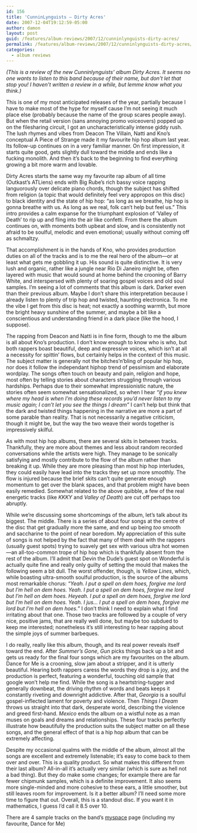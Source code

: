 ```yaml
---
id: 156
title: 'CunninLynguists – Dirty Acres'
date: 2007-12-04T19:12:59-05:00
author: damon
layout: post
guid: /features/album-reviews/2007/12/cunninlynguists-dirty-acres/
permalink: /features/album-reviews/2007/12/cunninlynguists-dirty-acres/
categories:
  - album reviews
---
```

_(This is a review of the new Cunninlynguists’ album Dirty Acres. It seems no one wants to listen to this band because of their name, but don’t let that stop you! I haven’t written a review in a while, but lemme know what you think.)_

<!--more-->

  
This is one of my most anticipated releases of the year, partially because I have to make most of the hype for myself cause I’m not seeing it much place else (probably because the name of the group scares people away). But when the retail version (sans annoying promo voiceovers) popped up on the filesharing circuit, I got an uncharacteristically intense giddy rush. The lush rhymes and vibes from Deacon The Villain, Natti and Kno’s conceptual A Piece of Strange made it my favourite hip hop album last year. Its follow-up continues on in a very familiar manner. On first impression, it starts quite good, gets slightly dull toward the middle and ends like a fucking monolith. And then it’s back to the beginning to find everything growing a bit more warm and lovable.

Dirty Acres starts the same way my favourite rap album of all time (Outkast’s ATLiens) ends with Big Rube’s rich bassy voice rapping languorously over delicate piano chords, though the subject has shifted from religion (a topic that would definitely feel very appropos on this disc) to black identity and the state of hip hop: “as long as we breathe, hip hop is gonna breathe with us. As long as we real, folk can’t help but feel us.” This intro provides a calm expanse for the triumphant explosion of ‘Valley of Death’ to rip up and fling into the air like confetti. From there the album continues on, with moments both upbeat and slow, and is consistently not afraid to be soulful, melodic and even emotional; usually without coming off as schmaltzy.

That accomplishment is in the hands of Kno, who provides production duties on all of the tracks and is to me the real hero of the album—or at least what gets me gobbling it up. His sound is quite distinctive. It is very lush and organic, rather like a jungle near Rio Di Janeiro might be, often layered with music that would sound at home behind the crooning of Barry White, and interspersed with plenty of soaring gospel voices and old soul samples. I’m seeing a lot of comments that this album is dark. Darker even than their previous album. Maybe I don’t share this interpretation because I already listen to plenty of trip hop and twisted, haunting electronica. To me the vibe I get from this disc is heat; not exactly a soothing warmth, but more the bright heavy sunshine of the summer, and maybe a bit like a conscientious and understanding friend in a dark place (like the hood, I suppose).

The rapping from Deacon and Natti is in fine form, though to me the album is all about Kno’s production. I don’t know enough to know who is who, but both rappers boast beautiful, deep and expressive voices, which isn’t at all a necessity for spittin’ flows, but certainly helps in the context of this music. The subject matter is generally not the bitches’n’bling of popular hip hop, nor does it follow the independant hiphop trend of pessimism and elaborate wordplay. The songs often touch on beauty and pain, religion and hope, most often by telling stories about characters struggling through various hardships. Perhaps due to their somewhat impressionistic nature, the stories often seem somewhat sensationalized, so when I hear _“if you knew where my head is when I’m doing these records you’d never listen to my music again; I can’t let you see the things I dream”_ I can’t help but think that the dark and twisted things happening in the narrative are more a part of some parable than reality. That is not necessarily a negative criticism, though it might be, but the way the two weave their words together is impressively skilful.

As with most hip hop albums, there are several skits in between tracks. Thankfully, they are more about themes and less about random recorded conversations while the artists were high. They manage to be sonically satisfying and mostly contribute to the flow of the album rather than breaking it up. While they are more pleasing than most hip hop interludes, they could easily have lead into the tracks they set up more smoothly. The flow is injured because the brief skits can’t quite generate enough momentum to get over the blank spaces, and that problem might have been easily remedied. Somewhat related to the above quibble, a few of the real energetic tracks (like _KKKY_ and _Valley of Death_) are cut off perhaps too abruptly.

While we’re discussing some shortcomings of the album, let’s talk about its biggest. The middle. There is a series of about four songs at the centre of the disc that get gradually more the same, and end up being _too_ smooth and saccharine to the point of near boredom. My appreciation of this suite of songs is not helped by the fact that many of them deal with the rappers (usually guest spots) trying to suavely get sex with various ultra hot women—an all-too-common trope of hip hop which is thankfully absent from the rest of the album. I’ll admit that Devin the Dude’s guest spot on Wonderful is actually quite fine and really only guilty of setting the mould that makes the following seem a bit dull. The worst offender, though, is _Yellow Lines_, which, while boasting ultra-smooth soulful production, is the source of the albums most remarkable chorus:  _“Yeah. I put a spell on dem hoes, forgive me lord but I’m hell on dem hoes. Yeah. I put a spell on dem hoes, forgive me lord but I’m hell on dem hoes. Heyeah. I put a spell on dem hoes, forgive me lord but I’m hell on dem hoes. Yeah. I jus… I put a spell on dem hoes, forgive me lord but I’m hell on dem hoes.”_ I don’t think I need to explain what I find irritating about that one. Those two tracks are followed by a couple of very nice, positive jams, that are really well done, but maybe too subdued to keep me interested; nonetheless it’s still interesting to hear rapping about the simple joys of summer barbeques.

I do really, really like this album, though, and its real power reveals itself toward the end. After _Summer’s Gone_, _Gun_ picks things back up a bit and gets us ready for the final four songs which are my favourites on the album. Dance for Me is a crooning, slow jam about a stripper, and it is utterly beautiful. Hearing both rappers caress the words they drop is a joy, and the production is perfect, featuring a wonderful, touching old sample that google won’t help me find. While the song is a heartstring-tugger and generally downbeat, the driving rhythm of words and beats keeps it constantly riveting and downright addictive. After that, _Georgia_ is a soulful gospel-inflected lament for poverty and violence. Then _Things I Dream_ throws us straight into that dark, desperate world, describing the violence and greed first-hand. _Mexico_ ends the album on a wistful note as a man muses on goals and dreams and relationships. These four tracks perfectly illustrate how beautifully the production suits the subject matter on all these songs, and the general effect of that is a hip hop album that can be extremely affecting.

Despite my occasional qualms with the middle of the album, almost all the songs are excellent and extremely listenable; it’s easy to come back to them over and over. This is a quality product. So what makes this different from their last album? All-in-all it’s actually very similar (which is sure as hell not a bad thing). But they do make some changes; for example there are far fewer chipmunk samples, which is a definite improvement. It also seems more single-minded and more cohesive to these ears, a little smoother, but still leaves room for improvement. Is it a better album? I’ll need some more time to figure that out. Overall, this is a standout disc. If you want it in mathematics, I guess I’d call it 8.5 over 10.

There are 4 sample tracks on the band’s [myspace](http://www.myspace.com/cunninlynguists) page (including my favourite, Dance for Me)